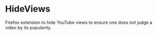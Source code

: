 # HideViews
Firefox extension to hide YouTube views to ensure one does not judge a video by its popularity.
